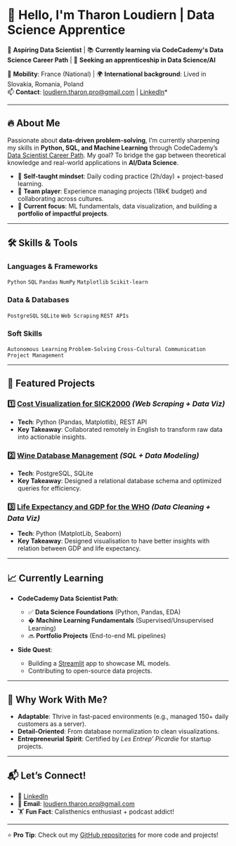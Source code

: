 # 👋 Hello, I'm Tharon Loudiern | Data Science Apprentice

🚀 **Aspiring Data Scientist** | 📚 **Currently learning via CodeCademy's Data Science Career Path** | 🎯 **Seeking an apprenticeship in Data Science/AI**  

📍 **Mobility**: France (National) | 🌍 **International background**: Lived in Slovakia, Romania, Poland  
📫 **Contact**: loudiern.tharon.pro@gmail.com | [LinkedIn](https://www.linkedin.com/in/tharon-loudiern-alternance-data-science-septembre2025/)*  

---

## 🔥 **About Me**  
Passionate about **data-driven problem-solving**, I’m currently sharpening my skills in **Python, SQL, and Machine Learning** through CodeCademy’s [Data Scientist Career Path](https://www.codecademy.com/learn/paths/data-scientist). My goal? To bridge the gap between theoretical knowledge and real-world applications in **AI/Data Science**.  

- 🧠 **Self-taught mindset**: Daily coding practice (2h/day) + project-based learning.  
- 🤝 **Team player**: Experience managing projects (18k€ budget) and collaborating across cultures.  
- 🌱 **Current focus**: ML fundamentals, data visualization, and building a **portfolio of impactful projects**.  

---

## 🛠 **Skills & Tools**  

### **Languages & Frameworks**  
`Python` `SQL` `Pandas` `NumPy` `Matplotlib` `Scikit-learn`  

### **Data & Databases**  
`PostgreSQL` `SQLite` `Web Scraping` `REST APIs`  

### **Soft Skills**  
`Autonomous Learning` `Problem-Solving` `Cross-Cultural Communication` `Project Management`  

---

## 📂 **Featured Projects**  

### 1️⃣ [Cost Visualization for SICK2000](https://github.com/Tharon-L/Webcraping-and-Cost-Visualisation-on-SICK200) *(Web Scraping + Data Viz)*  
- **Tech**: Python (Pandas, Matplotlib), REST API  
- **Key Takeaway**: Collaborated remotely in English to transform raw data into actionable insights.  

### 2️⃣ [Wine Database Management](https://github.com/Tharon-L/FrenchWine-/tree/main) *(SQL + Data Modeling)*  
- **Tech**: PostgreSQL, SQLite  
- **Key Takeaway**: Designed a relational database schema and optimized queries for efficiency.  


### 3️⃣ [Life Expectancy and GDP for the WHO](https://github.com/Tharon-L/Life_expectansy_gdp) *(Data Cleaning + Data Viz)*  
- **Tech**: Python (MatplotLib, Seaborn)  
- **Key Takeaway**: Designed visualisation to have better insights with relation between GDP and life expectancy.  

---

## 📈 **Currently Learning**  
- **CodeCademy Data Scientist Path**:  
  - ✅ **Data Science Foundations** (Python, Pandas, EDA)  
  - � **Machine Learning Fundamentals** (Supervised/Unsupervised Learning)  
  - 🔜 **Portfolio Projects** (End-to-end ML pipelines)  

- **Side Quest**:  
  - Building a [Streamlit](https://streamlit.io/) app to showcase ML models.  
  - Contributing to open-source data projects.  

---

## 🌟 **Why Work With Me?**  
- **Adaptable**: Thrive in fast-paced environments (e.g., managed 150+ daily customers as a server).  
- **Detail-Oriented**: From database normalization to clean visualizations.  
- **Entrepreneurial Spirit**: Certified by *Les Entrep’ Picardie* for startup projects.  

---

## 📬 **Let’s Connect!**  
- 💼 [LinkedIn](https://www.linkedin.com/in/tharon-loudiern-alternance-data-science-septembre2025/)
- 📧 **Email**: loudiern.tharon.pro@gmail.com  
- 🏋️ **Fun Fact**: Calisthenics enthusiast + podcast addict!  

---

⭐ **Pro Tip**: Check out my [GitHub repositories](https://github.com/Tharon-L?tab=repositories) for more code and projects!  
